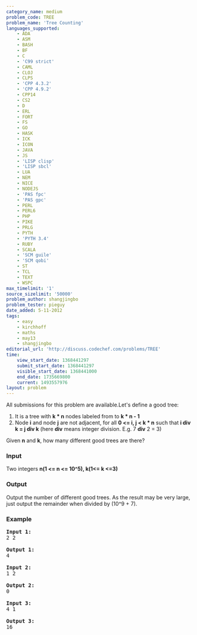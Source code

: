 ```yaml
---
category_name: medium
problem_code: TREE
problem_name: 'Tree Counting'
languages_supported:
    - ADA
    - ASM
    - BASH
    - BF
    - C
    - 'C99 strict'
    - CAML
    - CLOJ
    - CLPS
    - 'CPP 4.3.2'
    - 'CPP 4.9.2'
    - CPP14
    - CS2
    - D
    - ERL
    - FORT
    - FS
    - GO
    - HASK
    - ICK
    - ICON
    - JAVA
    - JS
    - 'LISP clisp'
    - 'LISP sbcl'
    - LUA
    - NEM
    - NICE
    - NODEJS
    - 'PAS fpc'
    - 'PAS gpc'
    - PERL
    - PERL6
    - PHP
    - PIKE
    - PRLG
    - PYTH
    - 'PYTH 3.4'
    - RUBY
    - SCALA
    - 'SCM guile'
    - 'SCM qobi'
    - ST
    - TCL
    - TEXT
    - WSPC
max_timelimit: '1'
source_sizelimit: '50000'
problem_author: shangjingbo
problem_tester: pieguy
date_added: 5-11-2012
tags:
    - easy
    - kirchhoff
    - maths
    - may13
    - shangjingbo
editorial_url: 'http://discuss.codechef.com/problems/TREE'
time:
    view_start_date: 1368441297
    submit_start_date: 1368441297
    visible_start_date: 1368441000
    end_date: 1735669800
    current: 1493557976
layout: problem
---
```

All submissions for this problem are available.Let's define a good tree:

1. It is a tree with **k \* n** nodes labeled from  to **k \* n - 1**
2. Node **i** and node **j** are not adjacent, for all **0 <= i, j < k \* n** such that **i div k = j div k** (here **div** means integer division. E.g. 7 **div** 2 = 3)

Given **n** and **k**, how many different good trees are there?

### Input

Two integers **n(1 <= n <= 10^5), k(1<= k <=3)**

### Output

Output the number of different good trees. As the result may be very large, just output the remainder when divided by (10^9 + 7).

### Example

<pre>
<b>Input 1:</b>
2 2

<b>Output 1:</b>
4

<b>Input 2:</b>
1 2

<b>Output 2:</b>
0

<b>Input 3:</b>
4 1

<b>Output 3:</b>
16


</pre>